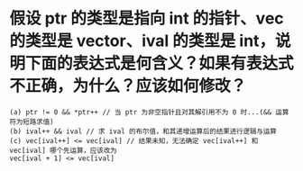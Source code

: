 # 假设 ptr 的类型是指向 int 的指针、vec 的类型是 vector<int>、ival 的类型是 int，说明下面的表达式是何含义？如果有表达式不正确，为什么？应该如何修改？
    (a) ptr != 0 && *ptr++ // 当 ptr 为非空指针且对其解引用不为 0 时...(&& 运算符为短路求值)
    (b) ival++ && ival // 求 ival 的布尔值，和其递增运算后的结果进行逻辑与运算
    (c) vec[ival++] <= vec[ival] // 结果未知，无法确定 vec[ival++] 和 vec[ival] 哪个先运算，应该改为
    vec[ival + 1] <= vec[ival]